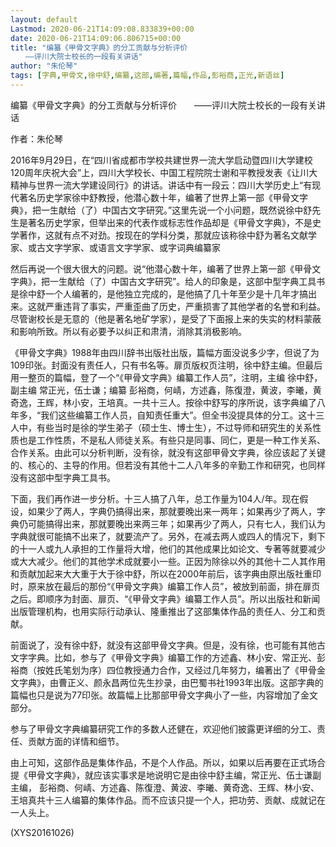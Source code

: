 ```yaml
---
layout: default
Lastmod: 2020-06-21T14:09:08.833839+00:00
date: 2020-06-21T14:09:06.806715+00:00
title: "编纂《甲骨文字典》的分工贡献与分析评价
　　——评川大院士校长的一段有关讲话"
author: "朱伦琴"
tags: [字典,甲骨文,徐中舒,编纂,这部,编著,篇幅,作品,彭裕商,正光,新语丝]
---
```


编纂《甲骨文字典》的分工贡献与分析评价　　——评川大院士校长的一段有关讲话

作者：朱伦琴

2016年9月29日，在“四川省成都市学校共建世界一流大学启动暨四川大学建校120周年庆祝大会”上，四川大学校长、中国工程院院士谢和平教授发表《让川大精神与世界一流大学建设同行》的讲话。讲话中有一段云：四川大学历史上“有现代著名历史学家徐中舒教授，他潜心数十年，编著了世界上第一部《甲骨文字典》，把一生献给（了）中国古文字研究。”这里先说一个小问题，既然说徐中舒先生是著名历史学家，但举出来的代表作或标志性作品却是《甲骨文字典》，不是史学著作，这就有点不对劲。按现在的学科分类，那就应该称徐中舒为著名文献学家、或古文字学家、或语言文字学家、或字词典编纂家

然后再说一个很大很大的问题。说“他潜心数十年，编著了世界上第一部《甲骨文字典》，把一生献给（了）中国古文字研究”。给人的印象是，这部中型字典工具书是徐中舒一个人编著的，是他独立完成的，是他搞了几十年至少是十几年才搞出来。这就严重违背了事实，严重歪曲了历史，严重损害了其他学者的名誉和利益。尽管谢校长是无意的（他是著名地矿学家），是受了下面报上来的失实的材料蒙蔽和影响所致。所以有必要予以纠正和肃清，消除其消极影响。

《甲骨文字典》1988年由四川辞书出版社出版，篇幅方面没说多少字，但说了为109印张。封面没有责任人，只有书名等。扉页版权页注明，徐中舒主编。但最后用一整页的篇幅，登了一个“《甲骨文字典》编纂工作人员”，注明，主编 徐中舒，副主编 常正光，伍士谦；编纂 彭裕商，何崝，方述鑫，陈復澄，黄波，李曦，黄奇逸，王辉，林小安，王培真。一共十三人。按徐中舒写的序所说，该字典编了八年多，“我们这些编纂工作人员，自知责任重大”。但全书没提具体的分工。这十三人中，有些当时是徐的学生弟子（硕士生、博士生），不过导师和研究生的关系性质也是工作性质，不是私人师徒关系。有些只是同事、同仁，更是一种工作关系、合作关系。由此可以分析判断，没有徐，就没有这部甲骨文字典，徐应该起了关键的、核心的、主导的作用。但若没有其他十二人八年多的辛勤工作和研究，也同样没有这部中型字典工具书。

下面，我们再作进一步分析。十三人搞了八年，总工作量为104人/年。现在假设，如果少了两人，字典仍搞得出来，那就要晚出来一两年；如果再少了两人，字典仍可能搞得出来，那就要晚出来两三年；如果再少了两人，只有七人，我们认为字典就很可能搞不出来了，就要流产了。另外，在减去两人或四人的情况下，剩下的十一人或九人承担的工作量将大增，他们的其他成果比如论文、专著等就要减少或大大减少。他们的其他学术成就要小一些。正因为除徐以外的其他十二人其作用和贡献加起来大大重于大于徐中舒，所以在2000年前后，该字典由原出版社重印时，原来放在最后的那份“《甲骨文字典》编纂工作人员”，被放到前面，排在扉页之后。即顺序为封面、扉页、“《甲骨文字典》编纂工作人员”。所以出版社和新闻出版管理机构，也用实际行动承认、隆重推出了这部集体作品的责任人、分工和贡献。

前面说了，没有徐中舒，就没有这部甲骨文字典。但是，没有徐，也可能有其他古文字字典。比如，参与了《甲骨文字典》编纂工作的方述鑫、林小安、常正光、彭裕商（按姓氏笔划为序）四位教授通力合作，又经过几年努力，编著出了《甲骨金文字典》，由曹正义、颜永昌两位先生抄录，由巴蜀书社1993年出版。这部字典的篇幅也只是说为77印张。故篇幅上比那部甲骨文字典小了一些，内容增加了金文部分。

参与了甲骨文字典编纂研究工作的多数人还健在，欢迎他们披露更详细的分工、责任、贡献方面的详情和细节。

由上可知，这部作品是集体作品，不是个人作品。所以，如果以后再要在正式场合提《甲骨文字典》，就应该实事求是地说明它是由徐中舒主编，常正光、伍士谦副主编， 彭裕商、何崝、方述鑫、陈復澄、黄波、李曦、黄奇逸、王辉、林小安、王培真共十三人编纂的集体作品。而不应该只提一个人，把功劳、贡献、成就记在一人头上。

(XYS20161026)

